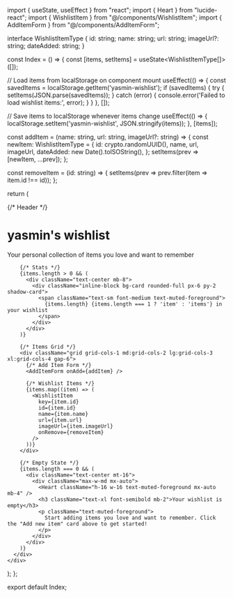 import { useState, useEffect } from "react";
import { Heart } from "lucide-react";
import { WishlistItem } from "@/components/WishlistItem";
import { AddItemForm } from "@/components/AddItemForm";

interface WishlistItemType {
  id: string;
  name: string;
  url: string;
  imageUrl?: string;
  dateAdded: string;
}

const Index = () => {
  const [items, setItems] = useState<WishlistItemType[]>([]);

  // Load items from localStorage on component mount
  useEffect(() => {
    const savedItems = localStorage.getItem('yasmin-wishlist');
    if (savedItems) {
      try {
        setItems(JSON.parse(savedItems));
      } catch (error) {
        console.error('Failed to load wishlist items:', error);
      }
    }
  }, []);

  // Save items to localStorage whenever items change
  useEffect(() => {
    localStorage.setItem('yasmin-wishlist', JSON.stringify(items));
  }, [items]);

  const addItem = (name: string, url: string, imageUrl?: string) => {
    const newItem: WishlistItemType = {
      id: crypto.randomUUID(),
      name,
      url,
      imageUrl,
      dateAdded: new Date().toISOString(),
    };
    setItems(prev => [newItem, ...prev]);
  };

  const removeItem = (id: string) => {
    setItems(prev => prev.filter(item => item.id !== id));
  };

  return (
    <div className="min-h-screen bg-gradient-hero">
      <div className="container mx-auto px-4 py-8">
        {/* Header */}
        <div className="text-center mb-12">
          <div className="flex items-center justify-center gap-3 mb-4">
            <Heart className="h-8 w-8 text-primary fill-primary" />
            <h1 className="text-4xl md:text-5xl font-bold bg-gradient-primary bg-clip-text text-transparent">
              yasmin's wishlist
            </h1>
            <Heart className="h-8 w-8 text-primary fill-primary" />
          </div>
          <p className="text-lg text-muted-foreground max-w-2xl mx-auto">
            Your personal collection of items you love and want to remember
          </p>
        </div>

        {/* Stats */}
        {items.length > 0 && (
          <div className="text-center mb-8">
            <div className="inline-block bg-card rounded-full px-6 py-2 shadow-card">
              <span className="text-sm font-medium text-muted-foreground">
                {items.length} {items.length === 1 ? 'item' : 'items'} in your wishlist
              </span>
            </div>
          </div>
        )}

        {/* Items Grid */}
        <div className="grid grid-cols-1 md:grid-cols-2 lg:grid-cols-3 xl:grid-cols-4 gap-6">
          {/* Add Item Form */}
          <AddItemForm onAdd={addItem} />
          
          {/* Wishlist Items */}
          {items.map((item) => (
            <WishlistItem
              key={item.id}
              id={item.id}
              name={item.name}
              url={item.url}
              imageUrl={item.imageUrl}
              onRemove={removeItem}
            />
          ))}
        </div>

        {/* Empty State */}
        {items.length === 0 && (
          <div className="text-center mt-16">
            <div className="max-w-md mx-auto">
              <Heart className="h-16 w-16 text-muted-foreground mx-auto mb-4" />
              <h3 className="text-xl font-semibold mb-2">Your wishlist is empty</h3>
              <p className="text-muted-foreground">
                Start adding items you love and want to remember. Click the "Add new item" card above to get started!
              </p>
            </div>
          </div>
        )}
      </div>
    </div>
  );
};

export default Index;
